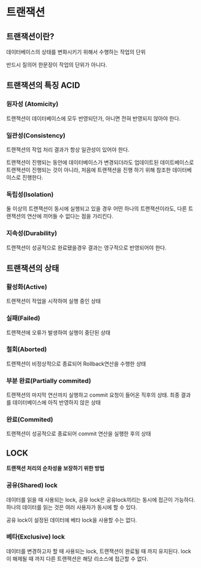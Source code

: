 # 트랜잭션

## 트랜잭션이란?

데이터베이스의 상태를 변화시키기 위해서 수행하는 작업의 단위

반드시 질의어 한문장이 작업의 단위가 아니다.

## 트랜잭션의 특징 ACID

### 원자성 (Atomicity)

트랜잭션이 데이터베이스에 모두 반영되던가, 아니면 전혀 반영되지 않아야 한다.

### 일관성(Consistency)

트랜잭션의 작업 처리 결과가 항상 일관성이 있어야 한다.

트랜잭션이 진행되는 동안에 데이터베이스가 변경되더라도 업데이트된 데이트베이스로 트랜잭션이 진행되는 것이 아니라, 처음에 트랜잭션을 진행 하기 위해 참조한 데이터베이스로 진행한다.

### 독립성(Isolation)

둘 이상의 트랜잭션이 동시에 실행되고 있을 경우 어떤 하나의 트랜잭션이라도, 다른 트랜잭션의 연산에 끼어들 수 없다는 점을 가리킨다.

### 지속성(Durability)

트랜잭션이 성공적으로 완료됐을경우 결과는 영구적으로 반영되어야 한다.

## 트랜잭션의 상태

### 활성화(Active)

트랜잭션이 작업을 시작하여 실행 중인 상태

### 실패(Failed)

트랜잭션에 오류가 발생하여 실행이 중단된 상태

### 철회(Aborted)

트랜잭션이 비정상적으로 종료되어 Rollback연산을 수행한 상태

### 부분 완료(Partially commited)

트랜잭션의 마지막 연산까지 실행하고 commit 요청이 들어온 직후의 상태. 최종 결과를 데이터베이스에 아직 반영하지 않은 상태

### 완료(Commited)

트랜잭션이 성공적으로 종료되어 commit 연산을 실행한 후의 상태

## LOCK

**트랜잭션 처리의 순차성을 보장하기 위한 방법**

### 공유(Shared) lock

데이터를 읽을 때 사용되는 lock, 공유 lock은 공유lock끼리는 동시에 접근이 가능하다. 하나의 데이터를 읽는 것은 여러 사용자가 동시에 할 수 있다.

공유 lock이 설정된 데이터에 베타 lock을 사용할 수는 없다.

### 베타(Exclusive) lock

데이터를 변경하고자 할 때 사용되는 lock, 트랜잭션이 완료될 때 까지 유지된다. lock이 해제될 때 까지 다른 트랜잭션은 해당 리소스에 접근할 수 없다.
